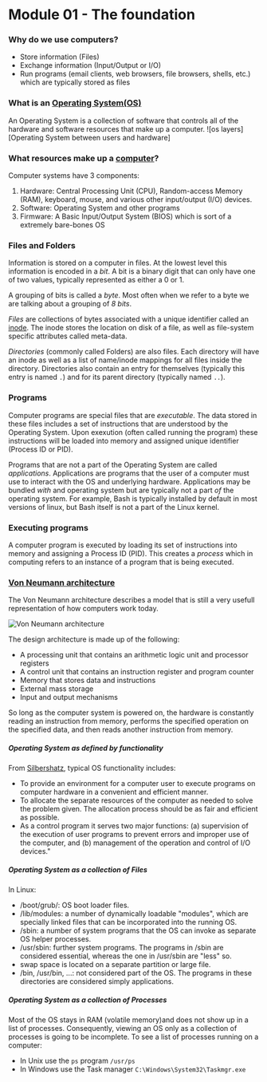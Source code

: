 # Module 01 - The foundation

### Why do we use computers?
* Store information (Files)
* Exchange information (Input/Output or I/O)
* Run programs (email clients, web browsers, file browsers, shells, etc.) which
  are typically stored as files

### What is an [Operating System(OS)](https://en.wikipedia.org/wiki/Operating_system "Wikipedia's Operating Systems page")
An Operating System is a collection of software that controls all of the 
hardware and software resources that make up a computer.
![os layers][Operating System between users and hardware]

### What resources make up a [computer](https://en.wikipedia.org/wiki/Computer "Wikipedia's Computer page")?
Computer systems have 3 components:
1. Hardware: Central Processing Unit (CPU), Random-access Memory (RAM),
   keyboard, mouse, and various other input/output (I/O) devices.
2. Software: Operating System and other programs
3. Firmware: A Basic Input/Output System (BIOS) which is sort of a extremely
   bare-bones OS

### Files and Folders
Information is stored on a computer in files.  At the lowest level this
information is encoded in a *bit*.  A bit is a binary digit that can only have 
one of two values, typically represented as either a 0 or 1.

A grouping of bits is called a *byte*.  Most often when we refer to a byte we
are talking about a grouping of *8 bits*.

*Files* are collections of bytes associated with a unique identifier called an
[inode](https://en.wikipedia.org/wiki/Inode "Wikipedia's inode page").  The
inode stores the location on disk of a file, as well as file-system specific
attributes called meta-data.

*Directories* (commonly called Folders) are also files.  Each directory will
have an inode as well as a list of name/inode mappings for all files inside the
directory.  Directories also contain an entry for themselves (typically this
entry is named `.`) and for its parent directory (typically named `..`).

### Programs
Computer programs are special files that are *executable*.  The data stored in
these files includes a set of instructions that are understood by the Operating
System.  Upon exexution (often called running the program) these instructions 
will be loaded into memory and assigned unique identifier (Process ID or PID).

Programs that are not a part of the Operating System are called *applications*.
Applications are programs that the user of a computer must use to interact with
the OS and underlying hardware.  Applications may be bundled *with* and
operating system but are typically not a part *of* the operating system.  For
example, Bash is typically installed by default in most versions of linux, but
Bash itself is not a part of the Linux kernel.

### Executing programs
A computer program is executed by loading its set of instructions into memory 
and assigning a Process ID (PID).  This creates a *process* which in computing
refers to an instance of a program that is being executed.

### [Von Neumann architecture](https://en.wikipedia.org/wiki/Von_Neumann_architecture "Wikipedia: Von Neumann architecture")
The Von Neumann architecture describes a model that is still a very usefull
representation of how computers work today.

![Von Neumann architecture][von neumann arch]

The design architecture is made up of the following:
* A processing unit that contains an arithmetic logic unit and processor registers
* A control unit that contains an instruction register and program counter
* Memory that stores data and instructions
* External mass storage
* Input and output mechanisms

So long as the computer system is powered on, the hardware is constantly reading
an instruction from memory, performs the specified operation on the specified 
data, and then reads another instruction from memory.

##### Operating System as defined by functionality
From [Silbershatz][silbershatz], typical OS functionality includes: 
* To provide an environment for a computer user to execute programs on
  computer hardware in a convenient and efficient manner. 
* To allocate the separate resources of the computer as needed to solve the
  problem given. The allocation process should be as fair and efficient as
  possible. 
* As a control program it serves two major functions: (a) supervision of the
  execution of user programs to prevent errors and improper use of the computer,
  and (b) management of the operation and control of I/O devices."

##### Operating System as a collection of Files
In Linux: 
* /boot/grub/: OS boot loader files.
* /lib/modules: a number of dynamically loadable "modules", which are specially
  linked files that can be incorporated into the running OS.
* /sbin: a number of system programs that the OS can invoke as separate OS helper
  processes.
* /usr/sbin: further system programs. The programs in /sbin are considered
  essential, whereas the one in /usr/sbin are "less" so.
* swap space is located on a separate partition or large file.
* /bin, /usr/bin, ...: not considered part of the OS. The programs in these
  directories are considered simply applications.

##### Operating System as a collection of Processes
Most of the OS stays in RAM (volatile memory)and does not show up in a list of
processes. Consequently, viewing an OS only as a collection of processes is
going to be incomplete.
To see a list of processes running on a computer:
* In Unix use the `ps` program `/usr/ps`
* In Windows use the Task manager `C:\Windows\System32\Taskmgr.exe`


[silbershatz]: http://iips.icci.edu.iq/images/exam/Abraham-Silberschatz-Operating-System-Concepts---9th2012.12.pdf
[os layers]: https://upload.wikimedia.org/wikipedia/commons/e/e1/Operating_system_placement.svg
[von neumann arch]: https://upload.wikimedia.org/wikipedia/commons/e/e5/Von_Neumann_Architecture.svg
